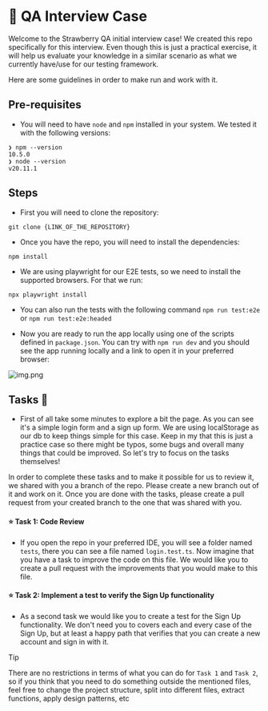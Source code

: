 # 🍓 QA Interview Case
Welcome to the Strawberry QA initial interview case! We created this repo specifically for this interview.
Even though this is just a practical exercise, it will help us evaluate your knowledge in a similar scenario as what we currently have/use for our testing framework.

Here are some guidelines in order to make run and work with it.

## Pre-requisites
- You will need to have `node` and `npm` installed in your system. We tested it with the following versions:
```shell
❯ npm --version
10.5.0
❯ node --version
v20.11.1
```

## Steps

- First you will need to clone the repository:
```shell
git clone {LINK_OF_THE_REPOSITORY}
```

- Once you have the repo, you will need to install the dependencies:
```shell
npm install
```

- We are using playwright for our E2E tests, so we need to install the supported browsers. For that we run:
```shell
npx playwright install
```

- You can also run the tests with the following command `npm run test:e2e` or `npm run test:e2e:headed`

- Now you are ready to run the app locally using one of the scripts defined in `package.json`. You can try with `npm run dev` and you should see the app running locally and a link to open it in your preferred browser:

![img.png](img.png)

## Tasks 📘
- First of all take some minutes to explore a bit the page. As you can see it's a simple login form and a sign up form. We are using localStorage as our db to keep things simple for this case. Keep in my that this is just a practice case so there might be typos, some bugs and overall many things that could be improved. So let's try to focus on the tasks themselves!

In order to complete these tasks and to make it possible for us to review it, we shared with you a branch of the repo. Please create a new branch out of it and work on it. Once you are done with the tasks, please create a pull request from your created branch to the one that was shared with you.

#### ⭐ Task 1: Code Review
- If you open the repo in your preferred IDE, you will see a folder named `tests`, there you can see a file named `login.test.ts`. Now imagine that you have a task to improve the code on this file. We would like you to create a pull request with the improvements that you would make to this file.

#### ⭐ Task 2: Implement a test to verify the Sign Up functionality
- As a second task we would like you to create a test for the Sign Up functionality. We don't need you to covers each and every case of the Sign Up, but at least a happy path that verifies that you can create a new account and sign in with it.

> [!TIP]
> There are no restrictions in terms of what you can do for `Task 1` and `Task 2`, so if you think that you need to do something outside the mentioned files, feel free to change the project structure, split into different files, extract functions, apply design patterns, etc
